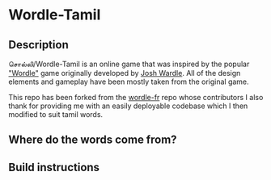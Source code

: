 # Wordle-Tamil

## Description
சொல்லி/Wordle-Tamil is an online game that was inspired by the popular ["Wordle"](https://www.powerlanguage.co.uk/wordle/) game originally developed by [Josh Wardle](https://twitter.com/powerlanguish). All of the design elements and gameplay have been mostly taken from the original game.

This repo has been forked from the [wordle-fr](https://github.com/LouanBen/wordle-fr) repo whose contributors I also thank for providing me with an easily deployable codebase which I then modified to suit tamil words.

## Where do the words come from?

## Build instructions
